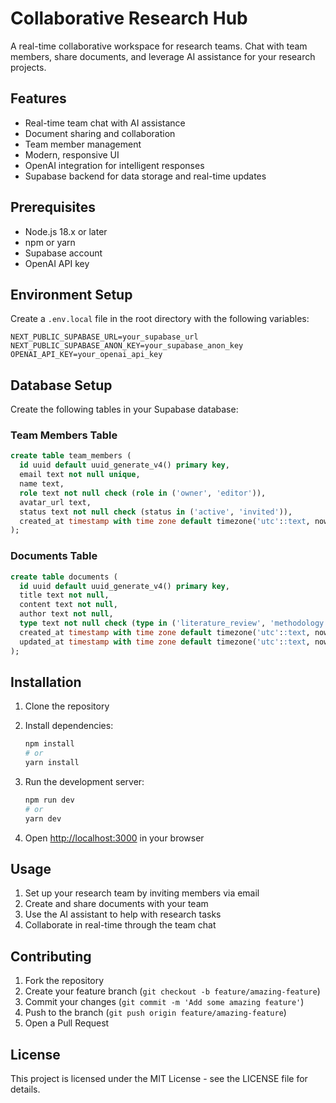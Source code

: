 # Collaborative Research Hub

A real-time collaborative workspace for research teams. Chat with team members, share documents, and leverage AI assistance for your research projects.

## Features

- Real-time team chat with AI assistance
- Document sharing and collaboration
- Team member management
- Modern, responsive UI
- OpenAI integration for intelligent responses
- Supabase backend for data storage and real-time updates

## Prerequisites

- Node.js 18.x or later
- npm or yarn
- Supabase account
- OpenAI API key

## Environment Setup

Create a `.env.local` file in the root directory with the following variables:

```env
NEXT_PUBLIC_SUPABASE_URL=your_supabase_url
NEXT_PUBLIC_SUPABASE_ANON_KEY=your_supabase_anon_key
OPENAI_API_KEY=your_openai_api_key
```

## Database Setup

Create the following tables in your Supabase database:

### Team Members Table
```sql
create table team_members (
  id uuid default uuid_generate_v4() primary key,
  email text not null unique,
  name text,
  role text not null check (role in ('owner', 'editor')),
  avatar_url text,
  status text not null check (status in ('active', 'invited')),
  created_at timestamp with time zone default timezone('utc'::text, now()) not null
);
```

### Documents Table
```sql
create table documents (
  id uuid default uuid_generate_v4() primary key,
  title text not null,
  content text not null,
  author text not null,
  type text not null check (type in ('literature_review', 'methodology', 'research_questions', 'summary', 'framework')),
  created_at timestamp with time zone default timezone('utc'::text, now()) not null,
  updated_at timestamp with time zone default timezone('utc'::text, now()) not null
);
```

## Installation

1. Clone the repository
2. Install dependencies:
   ```bash
   npm install
   # or
   yarn install
   ```

3. Run the development server:
   ```bash
   npm run dev
   # or
   yarn dev
   ```

4. Open [http://localhost:3000](http://localhost:3000) in your browser

## Usage

1. Set up your research team by inviting members via email
2. Create and share documents with your team
3. Use the AI assistant to help with research tasks
4. Collaborate in real-time through the team chat

## Contributing

1. Fork the repository
2. Create your feature branch (`git checkout -b feature/amazing-feature`)
3. Commit your changes (`git commit -m 'Add some amazing feature'`)
4. Push to the branch (`git push origin feature/amazing-feature`)
5. Open a Pull Request

## License

This project is licensed under the MIT License - see the LICENSE file for details. 
